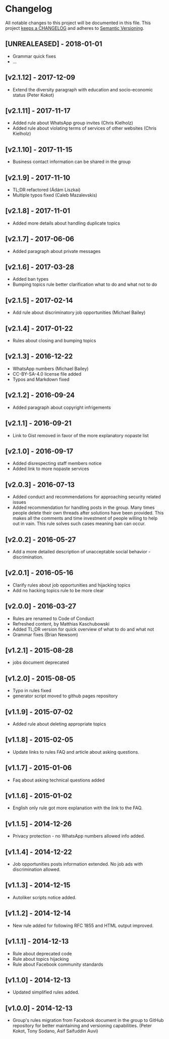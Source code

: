 # Changelog

All notable changes to this project will be documented in this file. This project
[keeps a CHANGELOG](http://keepachangelog.com/) and adheres to
[Semantic Versioning](http://semver.org/).

## [UNREALEASED] - 2018-01-01

* Grammar quick fixes
* ...

## [v2.1.12] - 2017-12-09

* Extend the diversity paragraph with education and socio-economic status (Peter Kokot)

## [v2.1.11] - 2017-11-17

* Added rule about WhatsApp group invites (Chris Kielholz)
* Added rule about violating terms of services of other websites (Chris Kielholz)

## [v2.1.10] - 2017-11-15

* Business contact information can be shared in the group

## [v2.1.9] - 2017-11-10

* TL;DR refactored (Ádám Liszkai)
* Multiple typos fixed (Caleb Mazalevskis)

## [v2.1.8] - 2017-11-01

* Added more details about handling duplicate topics

## [v2.1.7] - 2017-06-06

* Added paragraph about private messages

## [v2.1.6] - 2017-03-28

* Added ban types
* Bumping topics rule better clarification what to do and what not to do

## [v2.1.5] - 2017-02-14

* Add rule about discriminatory job opportunities (Michael Bailey)

## [v2.1.4] - 2017-01-22

* Rules about closing and bumping topics

## [v2.1.3] - 2016-12-22

* WhatsApp numbers (Michael Bailey)
* CC-BY-SA-4.0 license file added
* Typos and Markdown fixed

## [v2.1.2] - 2016-09-24

* Added paragraph about copyright infrigements

## [v2.1.1] - 2016-09-21

* Link to Gist removed in favor of the more explanatory nopaste list

## [v2.1.0] - 2016-09-17

* Added disrespecting staff members notice
* Added link to more nopaste services

## [v2.0.3] - 2016-07-13

* Added conduct and recommendations for approaching security related issues
* Added recommendation for handling posts in the group. Many times people delete
  their own threads after solutions have been provided. This makes all the comments
  and time investment of people willing to help out in vain. This rule solves such
  cases meaning ban can occur.

## [v2.0.2] - 2016-05-27

* Add a more detailed description of unacceptable social behavior - discrimination.

## [v2.0.1] - 2016-05-16

* Clarify rules about job opportunities and hijacking topics
* Add no hacking topics rule to be more clear

## [v2.0.0] - 2016-03-27

* Rules are renamed to Code of Conduct
* Refreshed content, by Matthias Kaschubowski
* Added TL;DR version for quick overview of what to do and what not
* Grammar fixes (Brian Newsom)

## [v1.2.1] - 2015-08-28

* jobs document deprecated

## [v1.2.0] - 2015-08-05

* Typo in rules fixed
* generator script moved to github pages repository

## [v1.1.9] - 2015-07-02

* Added rule about deleting appropriate topics

## [v1.1.8] - 2015-02-05

* Update links to rules FAQ and article about asking questions.

## [v1.1.7] - 2015-01-06

* Faq about asking technical questions added

## [v1.1.6] - 2015-01-02

* English only rule got more explanation with the link to the FAQ.

## [v1.1.5] - 2014-12-26

* Privacy protection - no WhatsApp numbers allowed info added.

## [v1.1.4] - 2014-12-22

* Job opportunities posts information extended. No job ads with discrimination
  allowed.

## [v1.1.3] - 2014-12-15

* Autoliker scripts notice added.

## [v1.1.2] - 2014-12-14

* New rule added for following RFC 1855 and HTML output improved.

## [v1.1.1] - 2014-12-13

* Rule about deprecated code
* Rule about topics hijacking
* Rule about Facebook community standards

## [v1.1.0] - 2014-12-13

* Updated simplified rules added.

## [v1.0.0] - 2014-12-13

* Group's rules migration from Facebook document in the group to GitHub repository
  for better maintaining and versioning capabilities. (Peter Kokot, Tony Sodano,
  Asif Saifuddin Auvi)
